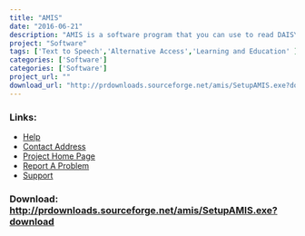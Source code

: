 ```yaml
---
title: "AMIS"
date: "2016-06-21"
description: "AMIS is a software program that you can use to read DAISY books.  AMIS is a multilingual player for reading books complying with DAISY standards."
project: "Software"
tags: ['Text to Speech','Alternative Access','Learning and Education' ]
categories: ['Software']
categories: ['Software']
project_url: ""
download_url: "http://prdownloads.sourceforge.net/amis/SetupAMIS.exe?download"
---
```



### Links:
- <a href="http://sourceforge.net/projects/amis">Help</a>
- <a href="mailto:marisademeglio@users.sourceforge.net">Contact Address</a>
- <a href="http://amis.sourceforge.net/">Project Home Page</a>
- <a href="http://sourceforge.net/tracker/?atid=581587&amp;group_id=86978&amp;func=browse">Report A Problem</a>
- <a href="http://sourceforge.net/forum/?group_id=86978">Support</a>

### Download: http://prdownloads.sourceforge.net/amis/SetupAMIS.exe?download 